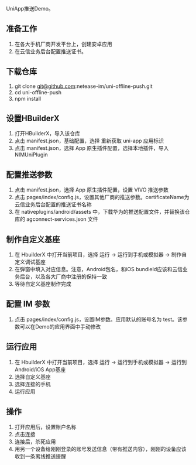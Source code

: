 UniApp推送Demo。

## 准备工作
1. 在各大手机厂商开发平台上，创建安卓应用
2. 在云信业务后台配置推送证书。

## 下载仓库
1. git clone git@github.com:netease-im/uni-offline-push.git
2. cd uni-offline-push
3. npm install

## 设置HBuilderX
1. 打开HBuilderX，导入该仓库
2. 点击 manifest.json，基础配置，选择 重新获取 uni-app 应用标识
3. 点击 manifest.json，选择 App 原生插件配置，选择本地插件，导入 NIMUniPlugin

## 配置推送参数
1. 点击 manifest.json，选择 App 原生插件配置，设置 VIVO 推送参数
2. 点击 pages/index/config.js，设置其他厂商的推送参数。certificateName为云信业务后台配置的推送证书名称
3. 在 nativeplugins/android/assets 中，下载华为的推送配置文件，并替换该仓库的 agconnect-services.json 文件

## 制作自定义基座
1. 在 HbuilderX 中打开当前项目，选择 运行 -> 运行到手机或模拟器 -> 制作自定义调试基座
2. 在弹窗中填入对应信息。注意，Android包名，和iOS bundleId应该和云信业务后台，以及各大厂商中注册的保持一致
3. 等待自定义基座制作完成

## 配置 IM 参数
1. 点击 pages/index/config.js，设置IM参数。应用默认的账号名为 test。该参数可以在Demo的应用界面中手动修改

## 运行应用
1. 在 HbuilderX 中打开当前项目，选择 运行 -> 运行到手机或模拟器 -> 运行到Android/iOS App基座
2. 选择自定义基座
3. 选择连接的手机
4. 运行应用

## 操作
1. 打开应用后，设置账户名称
2. 点击连接
3. 连接后，杀死应用
4. 用另一个设备给刚刚登录的账号发送信息（带有推送内容），刚刚的设备应该收到一条离线推送提醒
